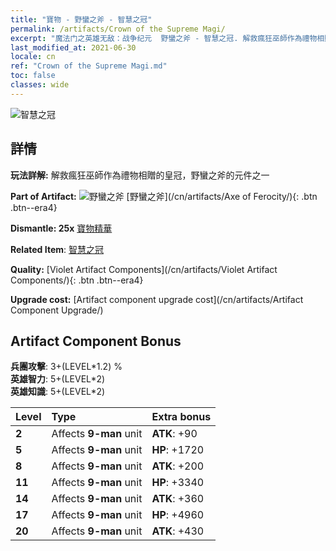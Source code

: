```yaml
---
title: "寶物 - 野蠻之斧 - 智慧之冠"
permalink: /artifacts/Crown of the Supreme Magi/
excerpt: "魔法门之英雄无敌：战争纪元  野蠻之斧 - 智慧之冠. 解救瘋狂巫師作為禮物相贈的皇冠，野蠻之斧的元件之一"
last_modified_at: 2021-06-30
locale: cn
ref: "Crown of the Supreme Magi.md"
toc: false
classes: wide
---
```


 ![智慧之冠](/images/t/artifact_40313.png)



## 詳情

 **玩法詳解:** 解救瘋狂巫師作為禮物相贈的皇冠，野蠻之斧的元件之一

 **Part of Artifact:** ![野蠻之斧](/images/t/icon_artifact_31.png) [野蠻之斧](/cn/artifacts/Axe of Ferocity/){: .btn .btn--era4}

 **Dismantle: 25x** [寶物精華](/cn/Items/con_905/)

 **Related Item**: [智慧之冠](/cn/Items/art_127/)

 **Quality:** [Violet Artifact Components](/cn/artifacts/Violet Artifact Components/){: .btn .btn--era4}

 **Upgrade cost:** [Artifact component upgrade cost](/cn/artifacts/Artifact Component Upgrade/)

## Artifact Component Bonus

  **兵團攻擊**: 3+(LEVEL\*1.2) %<br/>**英雄智力**: 5+(LEVEL\*2)<br/>**英雄知識**: 5+(LEVEL\*2)

  |  Level  | Type |    Extra bonus  | 
  |:--------|:-----|:----------------| 
  | **2** | Affects **9-man** unit | **ATK**: +90 | 
  | **5** | Affects **9-man** unit | **HP**: +1720 | 
  | **8** | Affects **9-man** unit | **ATK**: +200 | 
  | **11** | Affects **9-man** unit | **HP**: +3340 | 
  | **14** | Affects **9-man** unit | **ATK**: +360 | 
  | **17** | Affects **9-man** unit | **HP**: +4960 | 
  | **20** | Affects **9-man** unit | **ATK**: +430 | 
